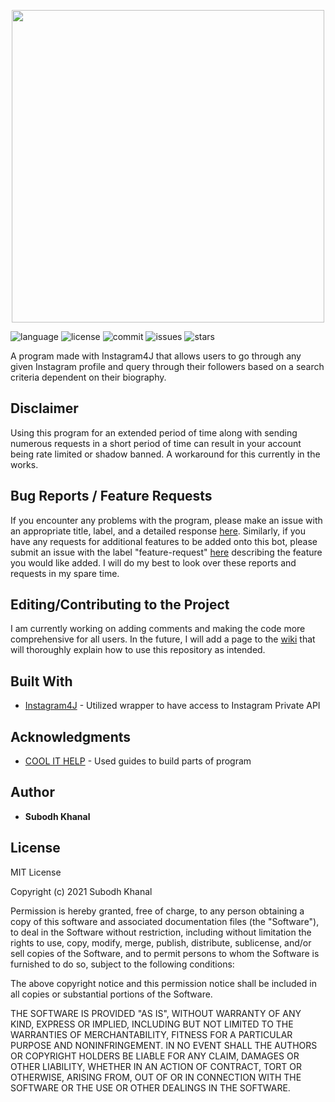 <p align="center">
  <img width="500px" src="https://user-images.githubusercontent.com/74752121/122131096-a8ad7e00-ce06-11eb-8099-b99763ac113a.png">
</p>

![language](https://img.shields.io/github/languages/top/skhanal5/biosearcher)
![license](https://img.shields.io/github/license/skhanal5/biosearcher)
![commit](https://img.shields.io/github/last-commit/skhanal5/biosearcher)
![issues](https://img.shields.io/github/issues/skhanal5/biosearcher)
![stars](https://img.shields.io/github/stars/skhanal5/biosearcher?style=social)

A program made with Instagram4J that allows users to go through any given Instagram profile and query through their
followers based on a search criteria dependent on their biography. 

## Disclaimer

Using this program for an extended period of time along with sending numerous requests in a short period of time can result in your account being rate limited or shadow banned. A workaround for this currently in the works.

## Bug Reports / Feature Requests

If you encounter any problems with the program, please make an issue with an appropriate title, label, and a detailed response [here](https://github.com/skhanal5/BioScraper/issues). Similarly, if you have any requests for additional features to be added onto this bot, please submit an issue with the label "feature-request" [here](https://github.com/skhanal5/BioScraper/issues) describing the feature you would like added. I will do my best to look over these reports and requests in my spare time.

## Editing/Contributing to the Project

I am currently working on adding comments and making the code more comprehensive for all users. In the future, I will add a page to the [wiki](https://github.com/skhanal5/BioScraper/wiki) that will thoroughly explain how to use this repository as intended.

## Built With
  * [Instagram4J](https://github.com/instagram4j/instagram4j) - Utilized wrapper to have access to Instagram Private API

## Acknowledgments

  * [COOL IT HELP](https://www.coolithelp.com/2020/06/javafx-redirect-console-output-to.html) - Used guides to build parts of program

## Author
* **Subodh Khanal**

## License

MIT License

Copyright (c) 2021 Subodh Khanal

Permission is hereby granted, free of charge, to any person obtaining a copy
of this software and associated documentation files (the "Software"), to deal
in the Software without restriction, including without limitation the rights
to use, copy, modify, merge, publish, distribute, sublicense, and/or sell
copies of the Software, and to permit persons to whom the Software is
furnished to do so, subject to the following conditions:

The above copyright notice and this permission notice shall be included in all
copies or substantial portions of the Software.

THE SOFTWARE IS PROVIDED "AS IS", WITHOUT WARRANTY OF ANY KIND, EXPRESS OR
IMPLIED, INCLUDING BUT NOT LIMITED TO THE WARRANTIES OF MERCHANTABILITY,
FITNESS FOR A PARTICULAR PURPOSE AND NONINFRINGEMENT. IN NO EVENT SHALL THE
AUTHORS OR COPYRIGHT HOLDERS BE LIABLE FOR ANY CLAIM, DAMAGES OR OTHER
LIABILITY, WHETHER IN AN ACTION OF CONTRACT, TORT OR OTHERWISE, ARISING FROM,
OUT OF OR IN CONNECTION WITH THE SOFTWARE OR THE USE OR OTHER DEALINGS IN THE
SOFTWARE.
